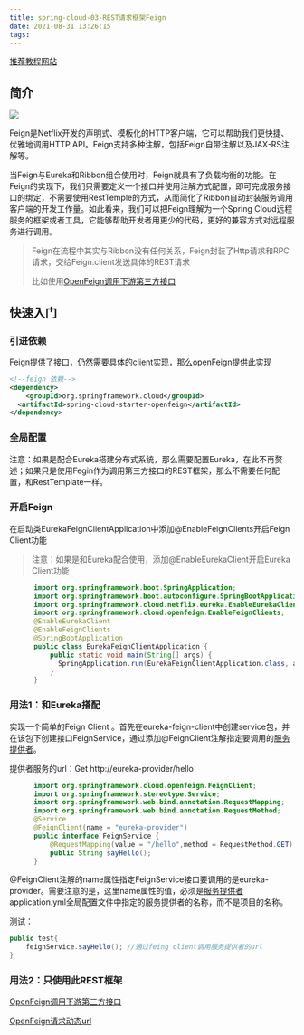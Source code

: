 ```yaml
---
title: spring-cloud-03-REST请求框架Feign
date: 2021-08-31 13:26:15
tags:
---
```


[推荐教程网站](https://book.itheima.net/course/1265899443273850881/1275268490151862274/1275304099226591234)

## 简介

![](https://book.itheima.net/uploads/course/images/java/5.4/image-20200623135343793.png)

Feign是Netflix开发的声明式、模板化的HTTP客户端，它可以帮助我们更快捷、优雅地调用HTTP API。Feign支持多种注解，包括Feign自带注解以及JAX-RS注解等。

当Feign与Eureka和Ribbon组合使用时，Feign就具有了负载均衡的功能。在Feign的实现下，我们只需要定义一个接口并使用注解方式配置，即可完成服务接口的绑定，不需要使用RestTemple的方式，从而简化了Ribbon自动封装服务调用客户端的开发工作量。如此看来，我们可以把Feign理解为一个Spring Cloud远程服务的框架或者工具，它能够帮助开发者用更少的代码，更好的兼容方式对远程服务进行调用。

> Feign在流程中其实与Ribbon没有任何关系，Feign封装了Http请求和RPC请求，交给Feign.client发送具体的REST请求
>
> 比如使用[OpenFeign调用下游第三方接口](http://www.yanzuoguang.com/article/740.html)



## 快速入门

### 引进依赖

Feign提供了接口，仍然需要具体的client实现，那么openFeign提供此实现

```xml
<!--feign 依赖--> 
<dependency>
	<groupId>org.springframework.cloud</groupId> 
  <artifactId>spring-cloud-starter-openfeign</artifactId>
</dependency>
```

### 全局配置

注意：如果是配合Eureka搭建分布式系统，那么需要配置Eureka，在此不再赘述；如果只是使用Fegin作为调用第三方接口的REST框架，那么不需要任何配置，和RestTemplate一样。

### 开启Feign

在启动类EurekaFeignClientApplication中添加@EnableFeignClients开启Feign Client功能

> 注意：如果是和Eureka配合使用，添加@EnableEurekaClient开启Eureka Client功能

```java
      import org.springframework.boot.SpringApplication;
      import org.springframework.boot.autoconfigure.SpringBootApplication;
      import org.springframework.cloud.netflix.eureka.EnableEurekaClient;
      import org.springframework.cloud.openfeign.EnableFeignClients;
      @EnableEurekaClient
      @EnableFeignClients
      @SpringBootApplication
      public class EurekaFeignClientApplication {
          public static void main(String[] args) {
            SpringApplication.run(EurekaFeignClientApplication.class, args);
          }
      }
```



### 用法1：和Eureka搭配

实现一个简单的Feign Client <!--可以看到Feign只是接口，需要具体的实现类client-->。首先在eureka-feign-client中创建service包，并在该包下创建接口FeignService，通过添加@FeignClient注解指定要调用的[服务提供者]()。

提供者服务的url：Get http://eureka-provider/hello

```java
      import org.springframework.cloud.openfeign.FeignClient;
      import org.springframework.stereotype.Service;
      import org.springframework.web.bind.annotation.RequestMapping;
      import org.springframework.web.bind.annotation.RequestMethod;
      @Service
      @FeignClient(name = "eureka-provider")
      public interface FeignService {
          @RequestMapping(value = "/hello",method = RequestMethod.GET)
          public String sayHello();
      }
```

@FeignClient注解的name属性指定FeignService接口要调用的是eureka-provider。需要注意的是，这里name属性的值，必须是[服务提供者]()application.yml全局配置文件中指定的服务提供者的名称，而不是项目的名称。

测试：

```java
public test{
	feignService.sayHello(); //通过feing client调用服务提供者的url
}
```



### 用法2：只使用此REST框架

[OpenFeign调用下游第三方接口](http://www.yanzuoguang.com/article/740.html)

[OpenFeign请求动态url](http://www.yanzuoguang.com/article/739)